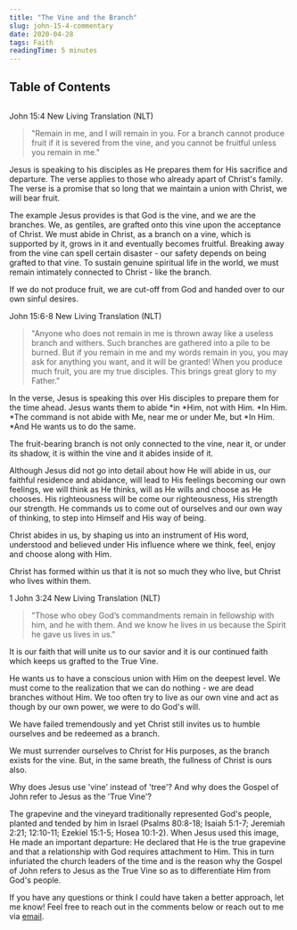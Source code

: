 ```yaml
---
title: "The Vine and the Branch"
slug: john-15-4-commentary
date: 2020-04-28
tags: Faith
readingTime: 5 minutes
---
```


## Table of Contents
```toc

```

John 15:4 New Living Translation (NLT)

> "Remain in me, and I will remain in you. For a branch cannot produce fruit if it is severed from the vine, and you cannot be fruitful unless you remain in me."

Jesus is speaking to his disciples as He prepares them for His sacrifice and departure. The verse applies to those who already apart of Christ's family. The verse is a promise that so long that we maintain a union with Christ, we will bear fruit.

The example Jesus provides is that God is the vine, and we are the branches. We, as gentiles, are grafted onto this vine upon the acceptance of Christ. We must abide in Christ, as a branch on a vine, which is supported by it, grows in it and eventually becomes fruitful. Breaking away from the vine can spell certain disaster - our safety depends on being grafted to that vine. To sustain genuine spiritual life in the world, we must remain intimately connected to Christ - like the branch.

If we do not produce fruit, we are cut-off from God and handed over to our own sinful desires.

John 15:6-8 New Living Translation (NLT)

> "Anyone who does not remain in me is thrown away like a useless branch and withers. Such branches are gathered into a pile to be burned. But if you remain in me and my words remain in you, you may ask for anything you want, and it will be granted! When you produce much fruit, you are my true disciples. This brings great glory to my Father."

In the verse, Jesus is speaking this over His disciples to prepare them for the time ahead. Jesus wants them to abide *in *Him, not with Him. *In Him. *The command is not abide with Me, near me or under Me, but *In Him. *And He wants us to do the same.

The fruit-bearing branch is not only connected to the vine, near it, or under its shadow, it is within the vine and it abides inside of it.

Although Jesus did not go into detail about how He will abide in us, our faithful residence and abidance, will lead to His feelings becoming our own feelings, we will think as He thinks, will as He wills and choose as He chooses. His righteousness will be come our righteousness, His strength our strength. He commands us to come out of ourselves and our own way of thinking, to step into Himself and His way of being.

Christ abides in us, by shaping us into an instrument of His word, understood and believed under His influence where we think, feel, enjoy and choose along with Him.

Christ has formed within us that it is not so much they who live, but Christ who lives within them.

1 John 3:24 New Living Translation (NLT)

> "Those who obey God’s commandments remain in fellowship with him, and he with them. And we know he lives in us because the Spirit he gave us lives in us."

It is our faith that will unite us to our savior and it is our continued faith which keeps us grafted to the True Vine.

He wants us to have a conscious union with Him on the deepest level. We must come to the realization that we can do nothing - we are dead branches without Him. We too often try to live as our own vine and act as though by our own power, we were to do God's will.

We have failed tremendously and yet Christ still invites us to humble ourselves and be redeemed as a branch.

We must surrender ourselves to Christ for His purposes, as the branch exists for the vine. But, in the same breath, the fullness of Christ is ours also.

Why does Jesus use 'vine' instead of 'tree'? And why does the Gospel of John refer to Jesus as the 'True Vine'?

The grapevine and the vineyard traditionally represented God's people, planted and tended by him in Israel (Psalms 80:8-18; Isaiah 5:1-7; Jeremiah 2:21; 12:10-11; Ezekiel 15:1-5; Hosea 10:1-2). When Jesus used this image, He made an important departure: He declared that He is the true grapevine and that a relationship with God requires attachment to Him. This in turn infuriated the church leaders of the time and is the reason why the Gospel of John refers to Jesus as the True Vine so as to differentiate Him from God's people.

If you have any questions or think I could have taken a better approach, let me know! Feel free to reach out in the comments below or reach out to me via [email](mailto:zacchary@puckeridge.me).
